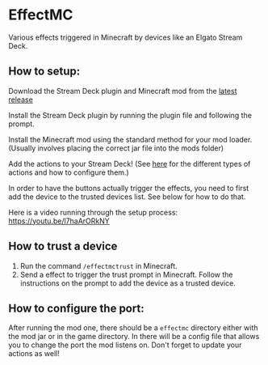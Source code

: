 # EffectMC
Various effects triggered in Minecraft by devices like an Elgato Stream Deck.

## How to setup:

Download the Stream Deck plugin and Minecraft mod from the [latest release](https://github.com/MoSadie/EffectMC/releases/latest)

Install the Stream Deck plugin by running the plugin file and following the prompt.

Install the Minecraft mod using the standard method for your mod loader. (Usually involves placing the correct jar file into the mods folder)

Add the actions to your Stream Deck! (See [here](docs) for the different types of actions and how to configure them.)

In order to have the buttons actually trigger the effects, you need to first add the device to the trusted devices list. See below for how to do that.

Here is a video running through the setup process: https://youtu.be/l7haArORkNY

## How to trust a device

1) Run the command `/effectmctrust` in Minecraft.
2) Send a effect to trigger the trust prompt in Minecraft. Follow the instructions on the prompt to add the device as a trusted device.

## How to configure the port:

After running the mod one, there should be a `effectmc` directory either with the mod jar or in the game directory. In there will be a config file that allows you to change the port the mod listens on. Don't forget to update your actions as well!
